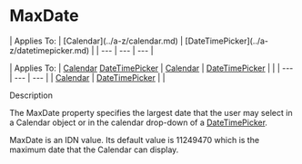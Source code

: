 




<h1 class="heading"><span class="name">MaxDate</span></h1>
| Applies To: | [Calendar](../a-z/calendar.md) | [DateTimePicker](../a-z/datetimepicker.md) |
| --- | --- | ---  |

| Applies To: | [Calendar](../a-z/calendar.md) [DateTimePicker](../a-z/datetimepicker.md) | [Calendar](../a-z/calendar.md) | [DateTimePicker](../a-z/datetimepicker.md) |  |
| --- | --- | ---  |
| [Calendar](../a-z/calendar.md) | [DateTimePicker](../a-z/datetimepicker.md) |  |


Description


The MaxDate property specifies the largest date that the user may select in a Calendar object or in the calendar drop-down of a [DateTimePicker](../a-z/datetimepicker.md).


MaxDate is an IDN value. Its default value is 11249470 which is the maximum date that the Calendar can display.



